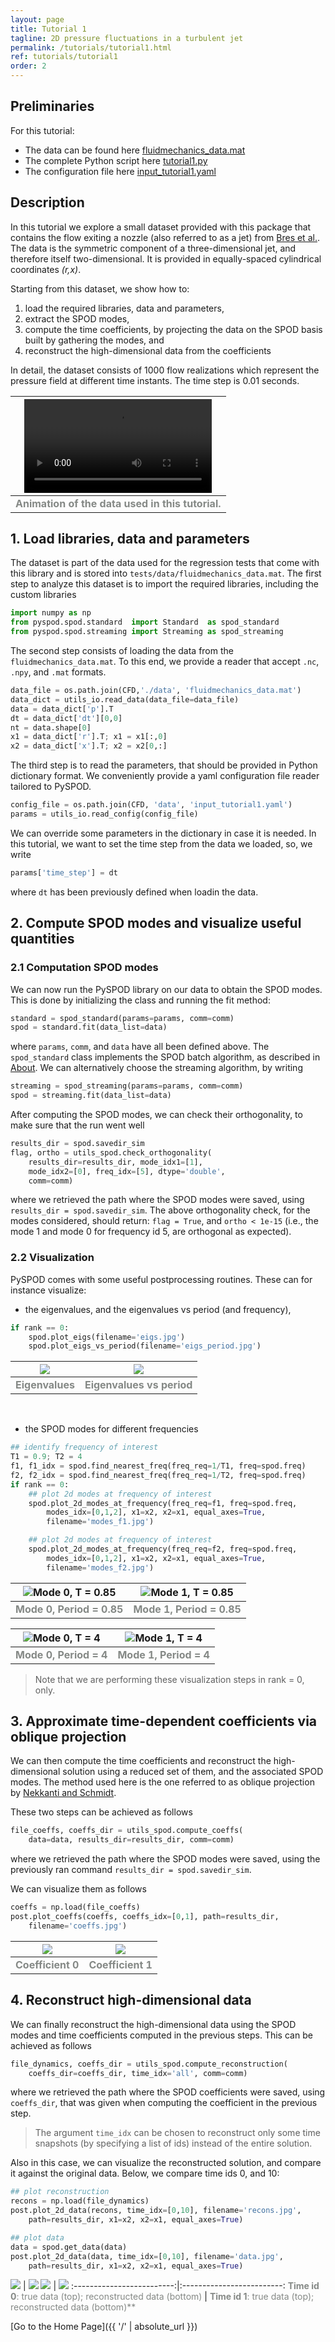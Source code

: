 ```yaml
---
layout: page
title: Tutorial 1
tagline: 2D pressure fluctuations in a turbulent jet
permalink: /tutorials/tutorial1.html
ref: tutorials/tutorial1
order: 2
---
```


## Preliminaries

For this tutorial:

- The data can be found here [fluidmechanics_data.mat]()
- The complete Python script here [tutorial1.py]()
- The configuration file here [input_tutorial1.yaml]()

## Description

In this tutorial we explore a small dataset provided with this package
that contains the flow exiting a nozzle (also referred to as a jet) from [Bres et al.](https://www.cambridge.org/core/journals/journal-of-fluid-mechanics/article/abs/importance-of-the-nozzleexit-boundarylayer-state-in-subsonic-turbulent-jets/1202408D48E0FC3CB31BC9E9D7DE3BD4).
The data is the symmetric component of a three-dimensional jet, and therefore itself two-dimensional. It is provided in equally-spaced
cylindrical coordinates _(r,x)_. 

Starting from this dataset, we show how to:

1. load the required libraries, data and parameters,
2. extract the SPOD modes,
3. compute the time coefficients, by projecting the
data on the SPOD basis built by gathering the modes, and
4. reconstruct the high-dimensional data from the coefficients

In detail, the dataset consists of 1000 flow realizations
which represent the pressure field at different time instants.
The time step is 0.01 seconds.

|![](./figures/tutorial1/data_video.mp4)|
|:--:|
|<span style="color:#858986;"> **Animation of the data used in this tutorial.**</span>|


## 1. Load libraries, data and parameters

The dataset is part of the data used for the regression tests that come
with this library and is stored into `tests/data/fluidmechanics_data.mat`.
The first step to analyze this dataset is to import the required libraries,
including the custom libraries

```python
import numpy as np
from pyspod.spod.standard  import Standard  as spod_standard
from pyspod.spod.streaming import Streaming as spod_streaming
```

The second step consists of loading the data from the `fluidmechanics_data.mat`.
To this end, we provide a reader that accept `.nc`, `.npy`, and `.mat` formats.

```python
data_file = os.path.join(CFD,'./data', 'fluidmechanics_data.mat')
data_dict = utils_io.read_data(data_file=data_file)
data = data_dict['p'].T
dt = data_dict['dt'][0,0]
nt = data.shape[0]
x1 = data_dict['r'].T; x1 = x1[:,0]
x2 = data_dict['x'].T; x2 = x2[0,:]
```

The third step is to read the parameters, that should be provided
in Python dictionary format. We conveniently provide a yaml configuration
file reader tailored to PySPOD.

```python
config_file = os.path.join(CFD, 'data', 'input_tutorial1.yaml')
params = utils_io.read_config(config_file)
```

We can override some parameters in the dictionary in case it is needed.
In this tutorial, we want to set the time step from the data we loaded,
so, we write

```python
params['time_step'] = dt
```

where `dt` has been previously defined when loadin the data.

## 2. Compute SPOD modes and visualize useful quantities

### 2.1 Computation SPOD modes
We can now run the PySPOD library on our data to obtain the SPOD
modes. This is done by initializing the class and running the
fit method:

```python
standard = spod_standard(params=params, comm=comm)
spod = standard.fit(data_list=data)
```

where `params`, `comm`, and `data` have all been defined above.
The `spod_standard` class implements the SPOD batch algorithm,
as described in [About](./about). We can alternatively choose
the streaming algorithm, by writing

```python
streaming = spod_streaming(params=params, comm=comm)
spod = streaming.fit(data_list=data)
```

After computing the SPOD modes, we can check their orthogonality,
to make sure that the run went well

```python
results_dir = spod.savedir_sim
flag, ortho = utils_spod.check_orthogonality(
    results_dir=results_dir, mode_idx1=[1],
    mode_idx2=[0], freq_idx=[5], dtype='double',
    comm=comm)
```

where we retrieved the path where the SPOD modes were saved, using
`results_dir = spod.savedir_sim`. The above orthogonality check,
for the modes considered, should return: `flag = True`, and `ortho < 1e-15`
(i.e., the mode 1 and mode 0 for frequency id 5, are orthogonal as expected).

### 2.2 Visualization

PySPOD comes with some useful postprocessing routines.
These can for instance visualize:

- the eigenvalues, and the eigenvalues vs period (and frequency),
```python
if rank == 0:
    spod.plot_eigs(filename='eigs.jpg')
    spod.plot_eigs_vs_period(filename='eigs_period.jpg')
```

![](./figures/tutorial1/eigs.jpg) | ![](./figures/tutorial1/eigs_period.jpg)
:-------------------------:|:-------------------------:
<span style="color:#858986;"> **Eigenvalues**</span> | <span style="color:#858986;"> **Eigenvalues vs period**</span>

<br/>

- the SPOD modes for different frequencies
```python
## identify frequency of interest
T1 = 0.9; T2 = 4
f1, f1_idx = spod.find_nearest_freq(freq_req=1/T1, freq=spod.freq)
f2, f2_idx = spod.find_nearest_freq(freq_req=1/T2, freq=spod.freq)
if rank == 0:
    ## plot 2d modes at frequency of interest
    spod.plot_2d_modes_at_frequency(freq_req=f1, freq=spod.freq,
        modes_idx=[0,1,2], x1=x2, x2=x1, equal_axes=True,
        filename='modes_f1.jpg')

    ## plot 2d modes at frequency of interest
    spod.plot_2d_modes_at_frequency(freq_req=f2, freq=spod.freq,
        modes_idx=[0,1,2], x1=x2, x2=x1, equal_axes=True,
        filename='modes_f2.jpg')
```

![Mode 0, T = 0.85](./figures/tutorial1/mode0_f1.jpg) | ![Mode 1, T = 0.85](./figures/tutorial1/mode1_f1.jpg)
:-------------------------:|:-------------------------:
<span style="color:#858986;"> **Mode 0, Period = 0.85**</span> | <span style="color:#858986;"> **Mode 1, Period = 0.85**</span>

![Mode 0, T = 4](./figures/tutorial1/mode0_f2.jpg) | ![Mode 1, T = 4](./figures/tutorial1/mode1_f2.jpg)
:-------------------------:|:-------------------------:
<span style="color:#858986;"> **Mode 0, Period = 4**</span> | <span style="color:#858986;"> **Mode 1, Period = 4**</span>

> Note that we are performing these visualization steps in rank = 0, only.


## 3. Approximate time-dependent coefficients via oblique projection

We can then compute the time coefficients and reconstruct the
high-dimensional solution using a reduced set of them, and the
associated SPOD modes. The method used here is the one referred to as oblique projection by [Nekkanti and Schmidt](https://www.cambridge.org/core/journals/journal-of-fluid-mechanics/article/frequencytime-analysis-lowrank-reconstruction-and-denoising-of-turbulent-flows-using-spod/185209DE4D89853B8F3F2D4B9305EFDD).

These two steps can be achieved as follows

```python
file_coeffs, coeffs_dir = utils_spod.compute_coeffs(
    data=data, results_dir=results_dir, comm=comm)
```

where we retrieved the path where the SPOD modes were saved,
using the previously ran command `results_dir = spod.savedir_sim`.

We can visualize them as follows
```python
coeffs = np.load(file_coeffs)
post.plot_coeffs(coeffs, coeffs_idx=[0,1], path=results_dir,
    filename='coeffs.jpg')
```

![](./figures/tutorial1/coeff0.jpg) | ![](./figures/tutorial1/coeff1.jpg)
:-------------------------:|:-------------------------:
<span style="color:#858986;"> **Coefficient 0**</span> | <span style="color:#858986;"> **Coefficient 1**</span>


## 4. Reconstruct high-dimensional data

We can finally reconstruct the high-dimensional data using the
SPOD modes and time coefficients computed in the previous steps.
This can be achieved as follows

```python
file_dynamics, coeffs_dir = utils_spod.compute_reconstruction(
    coeffs_dir=coeffs_dir, time_idx='all', comm=comm)
```    

where we retrieved the path where the SPOD coefficients were saved,
using `coeffs_dir`, that was given when computing the coefficient
in the previous step.

> The argument `time_idx` can be chosen to reconstruct only some
time snapshots (by specifying a list of ids) instead of the entire solution.  

Also in this case, we can visualize the reconstructed solution,
and compare it against the original data. Below, we compare time
ids 0, and 10:

```python
## plot reconstruction
recons = np.load(file_dynamics)
post.plot_2d_data(recons, time_idx=[0,10], filename='recons.jpg',
    path=results_dir, x1=x2, x2=x1, equal_axes=True)

## plot data
data = spod.get_data(data)
post.plot_2d_data(data, time_idx=[0,10], filename='data.jpg',
    path=results_dir, x1=x2, x2=x1, equal_axes=True)
```

![](./figures/tutorial1/data_var0_time0.jpg) | ![](./figures/tutorial1/data_var0_time10.jpg)
![](./figures/tutorial1/recons_var0_time0.jpg) | ![](./figures/tutorial1/recons_var0_time10.jpg)
:-------------------------:|:-------------------------:
<span style="color:#858986;"> **Time id 0**: true data (top); reconstructed data (bottom)</span> | <span style="color:#858986;"> **Time id 1**: true data (top); reconstructed data (bottom)**</span>



[Go to the Home Page]({{ '/' | absolute_url }})
